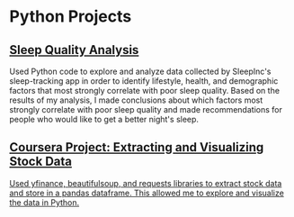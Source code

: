 # Python Projects

## <a href="https://github.com/NikoSeino/Python-Projects/blob/7312d59d944de2d301994add2956ecc088d80b7b/notebook.ipynb"> Sleep Quality Analysis </a>
Used Python code to explore and analyze data collected by SleepInc's sleep-tracking app in order to identify lifestyle, health, and demographic factors that most strongly correlate with poor sleep quality. Based on the results of my analysis, I made conclusions about which factors most strongly correlate with poor sleep quality and made recommendations for people who would like to get a better night's sleep.

## <a href="https://github.com/NikoSeino/Python-Projects/blob/7312d59d944de2d301994add2956ecc088d80b7b/Coursera%20Python%20Project%20for%20DS.ipynb"> Coursera Project: Extracting and Visualizing Stock Data
Used yfinance, beautifulsoup, and requests libraries to extract stock data and store in a pandas dataframe. This allowed me to explore and visualize the data in Python. 
